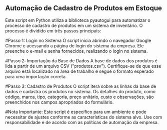 ## Automação de Cadastro de Produtos em Estoque

Este script em Python utiliza a biblioteca pyautogui para automatizar o processo de cadastro de produtos em um sistema de inventário. O processo é dividido em três passos principais:

#Passo 1: Login no Sistema
O script inicia abrindo o navegador Google Chrome e acessando a página de login do sistema da empresa. Ele preenche o e-mail e senha fornecidos, realizando o login no sistema.

#Passo 2: Importação da Base de Dados
A base de dados dos produtos é lida a partir de um arquivo CSV ("produtos.csv"). Certifique-se de que esse arquivo está localizado na área de trabalho e segue o formato esperado para uma importação correta.

#Passo 3: Cadastro de Produtos
O script itera sobre as linhas da base de dados e cadastra os produtos no sistema. Os detalhes do produto, como código, marca, tipo, categoria, preço unitário, custo e observações, são preenchidos nos campos apropriados do formulário.

#Nota Importante:
Este script é específico para um ambiente e pode necessitar de ajustes conforme as características do sistema alvo. Use com responsabilidade e de acordo com as políticas de automação da empresa.

